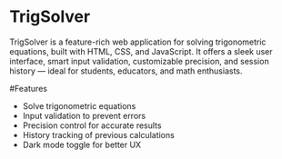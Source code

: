 # TrigSolver
TrigSolver is a feature-rich web application for solving trigonometric equations, built with HTML, CSS, and JavaScript. It offers a sleek user interface, smart input validation, customizable precision, and session history — ideal for students, educators, and math enthusiasts.

#Features
- Solve trigonometric equations
- Input validation to prevent errors
- Precision control for accurate results
- History tracking of previous calculations
- Dark mode toggle for better UX
